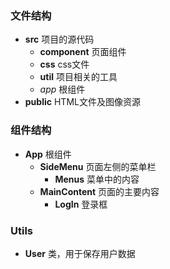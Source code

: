 ### 文件结构
- **src** 项目的源代码
	- **component** 页面组件
	- **css** css文件
	- **util** 项目相关的工具
	- *app* 根组件
- **public** HTML文件及图像资源
  
### 组件结构
- **App** 根组件
	- **SideMenu** 页面左侧的菜单栏
		- **Menus** 菜单中的内容
	- **MainContent** 页面的主要内容
        - **LogIn** 登录框

### Utils
- **User** 类，用于保存用户数据